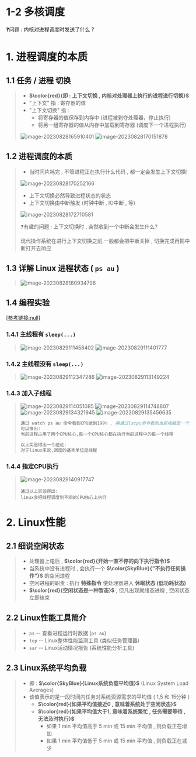 # 1-2 多核调度

❓问题 : 内核对进程调度时发送了什么 ?

# 1. 进程调度的本质

## 1.1 **任务** / **进程** 切换

>- **$\color{red}{即 : 上下文切换 , 内核对处理器上执行的进程进行切换}$**
>-  "上下文" 指 : 寄存器的值
>- "上下文切换" 指 : 
>   - 将寄存器的值保存到内存中 (进程被剥夺处理器，停止执行)
>   - 将另一组寄存器的值从内存中加载到寄存器 (调度下一个进程执行)
>
>
><img src="./assets/image-20230828165910401.png" alt="image-20230828165910401" />
>
><img src="./assets/image-20230828170151878.png" alt="image-20230828170151878" />

## 1.2 进程调度的本质

>- 当时间片耗完 , 不管进程正在执行什么代码 , 都一定会发生上下文切换! 
>
><img src="./assets/image-20230828170252166.png" alt="image-20230828170252166" />
>
>- 上下文切换必然导致进程状态的状态
>- 上下文切换由中断触发 (时钟中断 , IO中断 , 等)
>
><img src="./assets/image-20230828172710581.png" alt="image-20230828172710581" />
>
>❓有趣的问题 : 上下文切换时 , 突然收到一个中断会发生什么?
>
>现代操作系统在进行上下文切换之前,一般都会把中断关掉 , 切换完成再把中断打开去响应

## 1.3 详解 Linux 进程状态 ( `ps au` )

><img src="./assets/image-20230828180934796.png" alt="image-20230828180934796" />

## 1.4 编程实验

[[参考链接:null]]()

### 1.4.1 主线程有 `sleep(...)`

><img src="./assets/image-20230829111458402.png" alt="image-20230829111458402" />
>
><img src="./assets/image-20230829111401777.png" alt="image-20230829111401777" />

### 1.4.2 主线程没有 `sleep(...)`

><img src="./assets/image-20230829112347286.png" alt="image-20230829112347286" />
>
><img src="./assets/image-20230829113149224.png" alt="image-20230829113149224" />

### 1.4.3 加入子线程

><img src="./assets/image-20230829114051085.png" alt="image-20230829114051085" />
>
><img src="./assets/image-20230829114748807.png" alt="image-20230829114748807" />
>
><img src="./assets/image-20230829134321945.png" alt="image-20230829134321945" />
>
><img src="./assets/image-20230829135456635.png" alt="image-20230829135456635" />
>
>```tex
>通过 watch ps au 命令看到CPU达到199% , 再通过lscpu命令看到当前电脑是一个多核CPU
>可以推出:
>当前进程占用了两个CPU核心,每一个CPU核心都在执行当前进程中的每一个线程
>
>以上实验得出一个结论:
>对于linux来说,调度的基本单位是线程
>```

### 1.4.4 指定CPU执行

><img src="./assets/image-20230829140917747.png" alt="image-20230829140917747" />
>
>```
>通过以上实验得出:
>linux会把线程调度到不同的CPU核心上执行
>```

# 2. Linux性能

## 2.1 细说空闲状态

>- 处理器上电后 , **$\color{red}{开始一直不停的向下执行指令}$**
>- 当系统中没有进程时 , 会执行一个 **$\color{SkyBlue}{"不执行任何操作"}$** 的空闲进程
>- 空闲进程的职责 : 执行 **特殊指令** 使处理器进入 **休眠状态 (低功耗状态)**
>- **$\color{red}{空闲状态是一种暂态}$** , 但凡出现就绪态进程 , 空闲状态立即结束

## 2.2 Linux性能工具简介

>- `ps` -- 查看进程运行时数据 (`ps au`)
>- `top` -- Linux整体性能监测工具 (类似任务管理器)
>- `sar` -- Linux活动情况报告 (系统性能分析工具)

## 2.3 Linux系统平均负载

>- 即 : **$\color{SkyBlue}{Linux系统负载平均值}$** (Linux System Load Averages)
>- 该值表示的是一段时间内任务对系统资源需求的平均值 ( 1,5 和 15分钟 )
>   - **$\color{red}{如果平均值接近0 , 意味着系统处于空闲状态}$**
>   - **$\color{red}{如果平均值大于1, 意味着系统繁忙 , 任务需要等待 , 无法及时执行}$**
>     - 如果 1 min 平均值高于 5 min 或 15 min 平均值 , 则负载正在增加
>     - 如果 1 min 平均值低于 5 min 或 15 min 平均值 , 则负载正在减少
